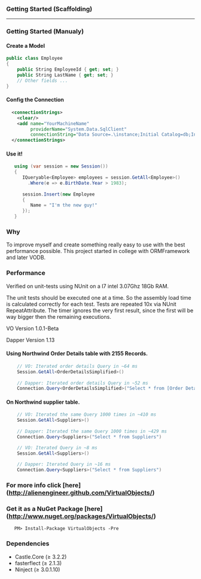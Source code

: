 ### Getting Started (Scaffolding)



****

### Getting Started (Manualy)

#### Create a Model
```C#
public class Employee 
{
    public String EmployeeId { get; set; }
    public String LastName { get; set; }
    // Other fields ...
}
```
#### Config the Connection
```XML
  <connectionStrings>
    <clear/>
    <add name="YourMachineName" 
         providerName="System.Data.SqlClient" 
         connectionString="Data Source=.\instance;Initial Catalog=db;Integrated Security=true"/>
  </connectionStrings>
```
#### Use it!
```C#
   using (var session = new Session())
   {
      IQueryable<Employee> employees = session.GetAll<Employee>()
        .Where(e => e.BirthDate.Year > 1983);
      
      session.Insert(new Employee 
      {
         Name = "I'm the new guy!"
      });
   }
```


### Why
To improve myself and create something really easy to use with the best performance possible. This project started in college with ORMFramework and later VODB.


### Performance
Verified on unit-tests using NUnit on a I7 intel 3.07Ghz 18Gb RAM.

The unit tests should be executed one at a time. So the assembly load time is calculated correctly for each test.
Tests are repeated 10x via NUnit RepeatAttribute. The timer ignores the very first result, since the first will be way bigger then the remaining executions.

VO Version 1.0.1-Beta

Dapper Version 1.13

#### Using Northwind Order Details table with 2155 Records.
```C#
    // VO: Iterated order details Query in ~64 ms
    Session.GetAll<OrderDetailsSimplified>()
    
    // Dapper: Iterated order details Query in ~52 ms
    Connection.Query<OrderDetailsSimplified>("Select * from [Order Details]")
```
#### On Northwind supplier table.
```C#
    // VO: Iterated the same Query 1000 times in ~410 ms
    Session.GetAll<Suppliers>()
    
    // Dapper: Iterated the same Query 1000 times in ~429 ms
    Connection.Query<Suppliers>("Select * from Suppliers")
```
```C#
    // VO: Iterated Query in ~8 ms
    Session.GetAll<Suppliers>()
    
    // Dapper: Iterated Query in ~16 ms
    Connection.Query<Suppliers>("Select * from Suppliers")
```

### For more info click [here] (http://alienengineer.github.com/VirtualObjects/)
### Get it as a NuGet Package [here] (http://www.nuget.org/packages/VirtualObjects/)
```
   PM> Install-Package VirtualObjects -Pre
```

### Dependencies
* Castle.Core       (≥ 3.2.2)
* fasterflect       (≥ 2.1.3)
* Ninject           (≥ 3.0.1.10)



